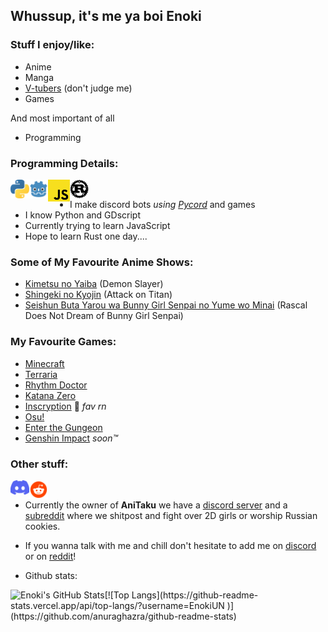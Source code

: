 ## Whussup, it's me ya boi Enoki
### Stuff I enjoy/like:
- Anime 
- Manga 
- [V-tubers](https://c.tenor.com/8emxitJuwBcAAAAd/yorumi-rena-nijisanji.gif) (don't judge me)
- Games

And most important of all
- Programming
### Programming Details:
[<img align=left width=30px src="assets/python-logo.png"/>](https://python.org) [<img align=left width=30px src="assets/Godot_icon.svg.png"/>](https://godotengine.org) [<img align=left width=35px src="assets/2048px-Unofficial_JavaScript_logo_2.svg.png"/>](https://javascript.com) [<img align=left width=30px src="assets/Rust_programming_language_black_logo.svg.png"/>](https://rust-lang.org)
<br>
- I make discord bots *using [Pycord](https://github.com/Pycord-Development/pycord)* and games
- I know Python and GDscript 
- Currently trying to learn JavaScript 
- Hope to learn Rust one day....
### Some of My Favourite Anime Shows:
- [Kimetsu no Yaiba](https://myanimelist.net/anime/38000/Kimetsu_no_Yaiba) (Demon Slayer)
- [Shingeki no Kyojin](https://myanimelist.net/anime/16498/Shingeki_no_Kyojin) (Attack on Titan)
- [Seishun Buta Yarou wa Bunny Girl Senpai no Yume wo Minai](https://myanimelist.net/anime/37450/Seishun_Buta_Yarou_wa_Bunny_Girl_Senpai_no_Yume_wo_Minai) (Rascal Does Not Dream of Bunny Girl Senpai)
### My Favourite Games:
- [Minecraft](https://minecraft.net)
- [Terraria](https://terraria.org)
- [Rhythm Doctor](https://rhythmdr.com/)
- [Katana Zero](https://www.katanazero.com/)
- [Inscryption](https://www.inscryption.com/) 🥇 *fav rn*
- [Osu!](https://osu.ppy.sh)
- [Enter the Gungeon](https://enterthegungeon.com)
- [Genshin Impact](https://genshin.mihoyo.com/m/en/) *soon™*
### Other stuff:
[<img align=left width=30px src="assets/Logo Discord 2021.png"/>][discordserver] [<img align=left width=30px src="assets/free-reddit-logo-icon-2436-thumb.png"/>][subreddit]
<br>
- Currently the owner of **AniTaku** we have a [discord server](discordserver) and a [subreddit](subreddit) where we shitpost and fight over 2D girls or worship Russian cookies.
- If you wanna talk with me and chill don't hesitate to add me on [discord][discord] or on [reddit][reddit]!

- Github stats:
<img align="left" alt="Enoki's GitHub Stats" src="https://github-readme-stats.vercel.app/api?username=EnokiUN&show_icons=true&hide_border=true&theme=tokyonight&include_all_commits=true&count_private=true" />
[![Top Langs](https://github-readme-stats.vercel.app/api/top-langs/?username=EnokiUN )](https://github.com/anuraghazra/github-readme-stats)

[discord]: https://discordapp.com/users/559226493553737740
[discordserver]: https://discord.gg/XHjmKCuRp3
[reddit]: https://www.reddit.com/u/EnokiUN
[subreddit]: https://www.reddit.com/r/AniTaku

